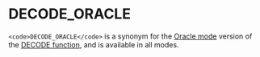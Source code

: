 
# DECODE_ORACLE

`<code>DECODE_ORACLE</code>` is a synonym for the [Oracle mode](../../../../../../release-notes/mariadb-community-server/compatibility-and-differences/sql_modeoracle.md) version of the [DECODE function](../secondary-functions/encryption-hashing-and-compression-functions/decode.md), and is available in all modes.

